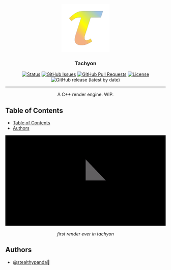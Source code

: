 <p align="center">
  <a href="https://github.com/StealthyPanda/buffinc" rel="noopener">
 <img width=150px height=150px src="./docs/logo.png" alt="Project logo"></a>
</p>

<h3 align="center">Tachyon</h3>

<div align="center">

  [![Status](https://img.shields.io/badge/status-active-success.svg)]() 
  [![GitHub Issues](https://img.shields.io/github/issues/stealthypanda/buffinc.svg)](https://img.shields.io/github/issues/stealthypanda/buffinc.svg)
  [![GitHub Pull Requests](https://img.shields.io/github/issues-pr/stealthypanda/buffinc.svg)](https://img.shields.io/github/issues-pr/stealthypanda/buffinc.svg)
  [![License](https://img.shields.io/badge/license-MIT-blue.svg)](/LICENSE)
  ![GitHub release (latest by date)](https://img.shields.io/github/v/release/stealthypanda/buffinc)

</div>

---

<p align="center"> A C++ render engine. WIP.
    <br> 
</p>

## Table of Contents
- [Table of Contents](#table-of-contents)
- [Authors ](#authors-)

<div align = "center">

  ![First Render in tachyon](./docs/firstrender.gif)

  *first render ever in tachyon*
  
</div>

<!-- ## About <a name = "about"></a>
A python library to simulate quantum computing on classical computers. -->

<!-- ## Getting Started <a name = "getting_started"></a> -->

<!-- ### Prerequisites
This library is self contained, and optionally uses matplotlib for plotting graphs.

### Installing
This library can be installed from pypi using pip:


```
$ pip install buffinc
```

To make sure everything installed properly, import the main and only module in python:

```
from quantum import * -->

<!-- ## 🔧 Running the tests <a name = "tests"></a>
Explain how to run the automated tests for this system.

### Break down into end to end tests
Explain what these tests test and why

```
Give an example
```

### And coding style tests
Explain what these tests test and why

```
Give an example
``` -->
<!-- 
## Usage <a name="usage"></a>
*Go through example.ipynb for a comprehensive guide on using this library*

Sample workflow:

```
entangler = qprogram(
    nqbits = 2,
    name = "Entangler"
)
entangler.addgates(0, [HGATE, CNOT0])
entangler.compile()
```
Compiler result:
```
Compiling Entangler...

Entangler
q0(0) ⮕  -----[ h ]--⌈ c0 c0 ⌉-------
q1(0) ⮕  ------------⌊ c0 c0 ⌋-------


Compilation of Entangler complete!
```

and to run the program:

```
entangler.run(graph = True)
```
![graph](./docs/graph.png)

and view bloch spheres for qubits:
```
plotbloch(HGATE * [0, 1])
```
![bloch](./docs/bloch.png) -->

<!-- ## 🚀 Deployment <a name = "deployment"></a>
Add additional notes about how to deploy this on a live system.

## ⛏️ Built Using <a name = "built_using"></a>
- [MongoDB](https://www.mongodb.com/) - Database
- [Express](https://expressjs.com/) - Server Framework
- [VueJs](https://vuejs.org/) - Web Framework
- [NodeJs](https://nodejs.org/en/) - Server Environment -->

## Authors <a name = "authors"></a>
- [@stealthypanda](https://github.com/stealthypanda)🐼


<!-- 
See also the list of [contributors](https://github.com/kylelobo/The-Documentation-Compendium/contributors) who participated in this project.

## 🎉 Acknowledgements <a name = "acknowledgement"></a>
- Hat tip to anyone whose code was used
- Inspiration
- References -->
